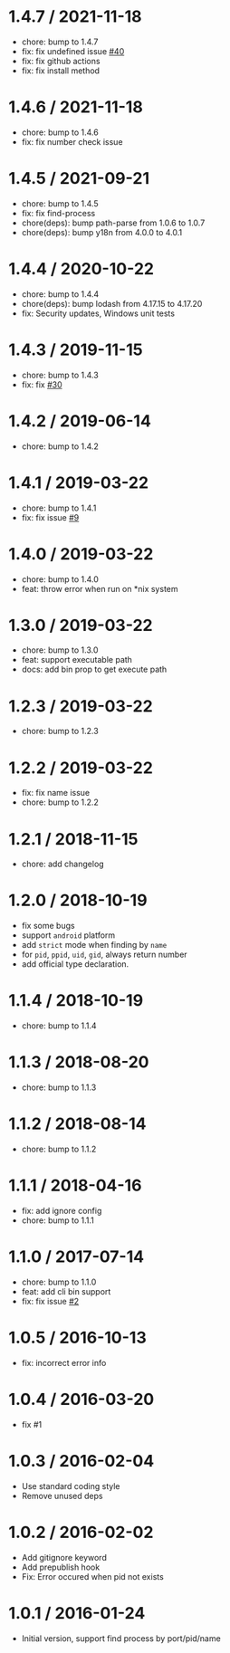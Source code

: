 
1.4.7 / 2021-11-18
==================

  * chore: bump to 1.4.7
  * fix: fix undefined issue [#40](http://github.com/yibn2008/find-process/issues/40)
  * fix: fix github actions
  * fix: fix install method

1.4.6 / 2021-11-18
==================

  * chore: bump to 1.4.6
  * fix: fix number check issue

1.4.5 / 2021-09-21
==================

  * chore: bump to 1.4.5
  * fix: fix find-process
  * chore(deps): bump path-parse from 1.0.6 to 1.0.7
  * chore(deps): bump y18n from 4.0.0 to 4.0.1

1.4.4 / 2020-10-22
==================

  * chore: bump to 1.4.4
  * chore(deps): bump lodash from 4.17.15 to 4.17.20
  * fix: Security updates, Windows unit tests

1.4.3 / 2019-11-15
==================

  * chore: bump to 1.4.3
  * fix: fix [#30](http://github.com/yibn2008/find-process/issues/30)

1.4.2 / 2019-06-14
==================

  * chore: bump to 1.4.2

1.4.1 / 2019-03-22
==================

  * chore: bump to 1.4.1
  * fix: fix issue [#9](http://github.com/yibn2008/find-process/issues/9)

1.4.0 / 2019-03-22
==================

  * chore: bump to 1.4.0
  * feat: throw error when run on *nix system

1.3.0 / 2019-03-22
==================

  * chore: bump to 1.3.0
  * feat: support executable path
  * docs: add bin prop to get execute path

1.2.3 / 2019-03-22
==================

  * chore: bump to 1.2.3

1.2.2 / 2019-03-22
==================

  * fix: fix name issue
  * chore: bump to 1.2.2

1.2.1 / 2018-11-15
==================

  * chore: add changelog

1.2.0 / 2018-10-19
==================

  * fix some bugs
  * support `android` platform
  * add `strict` mode when finding by `name`
  * for `pid`, `ppid`, `uid`, `gid`, always return number
  * add official type declaration.


1.1.4 / 2018-10-19
==================

  * chore: bump to 1.1.4

1.1.3 / 2018-08-20
==================

  * chore: bump to 1.1.3

1.1.2 / 2018-08-14
==================

  * chore: bump to 1.1.2

1.1.1 / 2018-04-16
==================

  * fix: add ignore config
  * chore: bump to 1.1.1

1.1.0 / 2017-07-14
==================

  * chore: bump to 1.1.0
  * feat: add cli bin support
  * fix: fix issue [#2](http://github.com/yibn2008/find-process/issues/2)

1.0.5 / 2016-10-13
==================

  * fix: incorrect error info

1.0.4 / 2016-03-20
==================

  * fix #1

1.0.3 / 2016-02-04
==================

  * Use standard coding style
  * Remove unused deps

1.0.2 / 2016-02-02
==================

  * Add gitignore keyword
  * Add prepublish hook
  * Fix: Error occured when pid not exists

1.0.1 / 2016-01-24
==================

  * Initial version, support find process by port/pid/name
